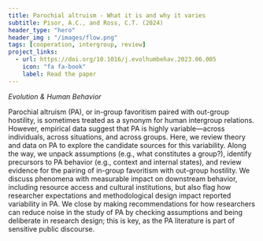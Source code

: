 ```yaml
---
title: Parochial altruism - What it is and why it varies
subtitle: Pisor, A.C., and Ross, C.T. (2024)
header_type: "hero"
header_img : "/images/flow.png"
tags: [cooperation, intergroup, review]
project_links:
  - url: https://doi.org/10.1016/j.evolhumbehav.2023.06.005
    icon: "fa fa-book"
    label: Read the paper
---
```

_Evolution & Human Behavior_

Parochial altruism (PA), or in-group favoritism paired with out-group hostility, is sometimes treated as a synonym for human intergroup relations. However, empirical data suggest that PA is highly variable—across individuals, across situations, and across groups. Here, we review theory and data on PA to explore the candidate sources for this variability. Along the way, we unpack assumptions (e.g., what constitutes a group?), identify precursors to PA behavior (e.g., context and internal states), and review evidence for the pairing of in-group favoritism with out-group hostility. We discuss phenomena with measurable impact on downstream behavior, including resource access and cultural institutions, but also flag how researcher expectations and methodological design impact reported variability in PA. We close by making recommendations for how researchers can reduce noise in the study of PA by checking assumptions and being deliberate in research design; this is key, as the PA literature is part of sensitive public discourse.
